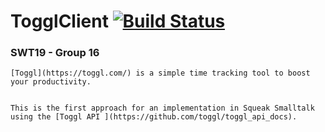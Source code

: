 # TogglClient [![Build Status][travis_badge]][travis_url]
### SWT19 - Group 16
	
	[Toggl](https://toggl.com/) is a simple time tracking tool to boost your productivity.
	
	
	This is the first approach for an implementation in Squeak Smalltalk using the [Toggl API ](https://github.com/toggl/toggl_api_docs).

<!-- References -->
[travis_badge]: https://travis-ci.org/hpi-swa-teaching/TogglClient.svg?branch=master
[travis_url]: https://travis-ci.org/hpi-swa-teaching/TogglClient
